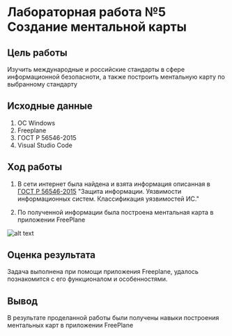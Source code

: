 # Лабораторная работа №5 Создание ментальной карты

## Цель работы

Изучить международные и российские стандарты в сфере информационной безопасноти, а также построить ментальную карту по выбранному стандарту

## Исходные данные

1.  ОС Windows
2.  Freeplane
3.  ГОСТ Р 56546-2015
4.  Visual Studio Code

## Ход работы

1.  В сети интернет была найдена и взята информация описанная в [ГОСТ Р 56546-2015](https://docs.cntd.ru/document/1200123702) "Защита информации. Уязвимости информационных систем. Классификация уязвимостей ИС."

2.  По полученной информации была построена ментальная карта в приложении FreePlane

![alt text](https://github.com/Sofikoshka7/protection-against-nsd/blob/main/lab5/ГОСТ%20Р%2056546-2015%20Семёнова.png)

## Оценка результата

Задача выполнена при помощи приложения Freeplane, удалось познакомится с его функционалом и особенностями.

## Вывод

В результате проделанной работы были получены навыки построения ментальных карт в приложении FreePlane
